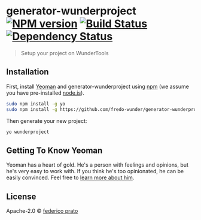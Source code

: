 # generator-wunderproject [![NPM version][npm-image]][npm-url] [![Build Status][travis-image]][travis-url] [![Dependency Status][daviddm-image]][daviddm-url]
> Setup your project on WunderTools

## Installation

First, install [Yeoman](http://yeoman.io) and generator-wunderproject using [npm](https://www.npmjs.com/) (we assume you have pre-installed [node.js](https://nodejs.org/)).

```bash
sudo npm install -g yo
sudo npm install -g https://github.com/fredo-wunder/generator-wunderproject
```

Then generate your new project:

```bash
yo wunderproject
```

## Getting To Know Yeoman

Yeoman has a heart of gold. He&#39;s a person with feelings and opinions, but he&#39;s very easy to work with. If you think he&#39;s too opinionated, he can be easily convinced. Feel free to [learn more about him](http://yeoman.io/).

## License

Apache-2.0 © [federico prato]()


[npm-image]: https://badge.fury.io/js/generator-wunderproject.svg
[npm-url]: https://npmjs.org/package/generator-wunderproject
[travis-image]: https://travis-ci.org/federico.prato/generator-wunderproject.svg?branch=master
[travis-url]: https://travis-ci.org/federico.prato/generator-wunderproject
[daviddm-image]: https://david-dm.org/federico.prato/generator-wunderproject.svg?theme=shields.io
[daviddm-url]: https://david-dm.org/federico.prato/generator-wunderproject
